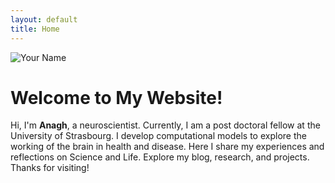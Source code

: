 ```yaml
---
layout: default
title: Home
---
```



<div class="intro">
  <img src="{{ site.baseurl }}/assets/images/SelfPhoto.jpeg" alt="Your Name" class="profile-photo">
  <h1>Welcome to My Website!</h1>
  <p>
    Hi, I'm <strong>Anagh</strong>, a neuroscientist. Currently, I am a post doctoral fellow at the University of Strasbourg. I develop computational models to explore the working of the brain in health and disease. Here I share my experiences and reflections on Science and Life. 
    Explore my blog, research, and projects. Thanks for visiting!
  </p>
</div>

